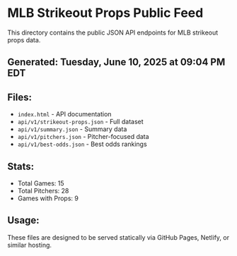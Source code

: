 # MLB Strikeout Props Public Feed

This directory contains the public JSON API endpoints for MLB strikeout props data.

## Generated: Tuesday, June 10, 2025 at 09:04 PM EDT

## Files:
- `index.html` - API documentation
- `api/v1/strikeout-props.json` - Full dataset
- `api/v1/summary.json` - Summary data
- `api/v1/pitchers.json` - Pitcher-focused data  
- `api/v1/best-odds.json` - Best odds rankings

## Stats:
- Total Games: 15
- Total Pitchers: 28
- Games with Props: 9

## Usage:
These files are designed to be served statically via GitHub Pages, Netlify, or similar hosting.
